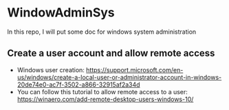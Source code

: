 # WindowAdminSys

In this repo, I will put some doc for windows system administration

## Create a user account and allow remote access
 - Windows user creation: https://support.microsoft.com/en-us/windows/create-a-local-user-or-administrator-account-in-windows-20de74e0-ac7f-3502-a866-32915af2a34d
 - You can follow this tutorial to allow remote access to a user: https://winaero.com/add-remote-desktop-users-windows-10/
